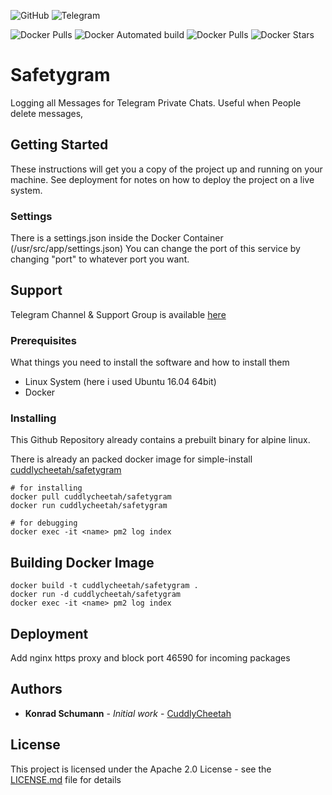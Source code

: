 ![GitHub](https://img.shields.io/github/license/cuddlycheetah/safetygram)
![Telegram](https://img.shields.io/badge/telegram-%40SafetygramApp-blue)

![Docker Pulls](https://img.shields.io/docker/pulls/cuddlycheetah/safetygram?style=for-the-badge)
![Docker Automated build](https://img.shields.io/docker/automated/cuddlycheetah/safetygram?style=for-the-badge)
![Docker Pulls](https://img.shields.io/docker/pulls/cuddlycheetah/safetygram?style=for-the-badge)
![Docker Stars](https://img.shields.io/docker/stars/cuddlycheetah/safetygram?style=for-the-badge)


# Safetygram
Logging all Messages for Telegram Private Chats. Useful when People delete messages, 

## Getting Started

These instructions will get you a copy of the project up and running on your machine. See deployment for notes on how to deploy the project on a live system.

### Settings

There is a settings.json inside the Docker Container (/usr/src/app/settings.json)
You can change the port of this service by changing "port" to whatever port you want.

## Support
Telegram Channel & Support Group is available [here](https://t.me/SafetygramApp)

### Prerequisites

What things you need to install the software and how to install them

- Linux System (here i used Ubuntu 16.04 64bit)
- Docker

### Installing

This Github Repository already contains a prebuilt binary for alpine linux.

There is already an packed docker image for simple-install
[cuddlycheetah/safetygram](https://hub.docker.com/r/cuddlycheetah/safetygram)

```
# for installing
docker pull cuddlycheetah/safetygram
docker run cuddlycheetah/safetygram

# for debugging
docker exec -it <name> pm2 log index
```

## Building Docker Image
```
docker build -t cuddlycheetah/safetygram .
docker run -d cuddlycheetah/safetygram
docker exec -it <name> pm2 log index
```

## Deployment

Add nginx https proxy and block port 46590 for incoming packages

## Authors

* **Konrad Schumann** - *Initial work* - [CuddlyCheetah](https://github.com/cuddlycheetah)

## License

This project is licensed under the Apache 2.0 License - see the [LICENSE.md](LICENSE.md) file for details
